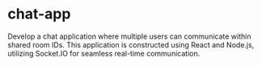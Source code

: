 # chat-app
Develop a chat application where multiple users can communicate within shared room IDs. This application is constructed using React and Node.js, utilizing Socket.IO for seamless real-time communication.
